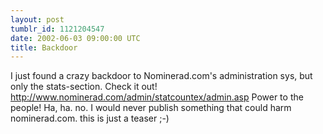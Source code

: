 ```yaml
---
layout: post
tumblr_id: 1121204547  
date: 2002-06-03 09:00:00 UTC
title: Backdoor
---
```


I just found a crazy backdoor to Nominerad.com's administration sys, but only the stats-section. Check it out! http://www.nominerad.com/admin/statcountex/admin.asp Power to the people! Ha, ha. no. I would never publish something that could harm nominerad.com. this is just a teaser ;-)
